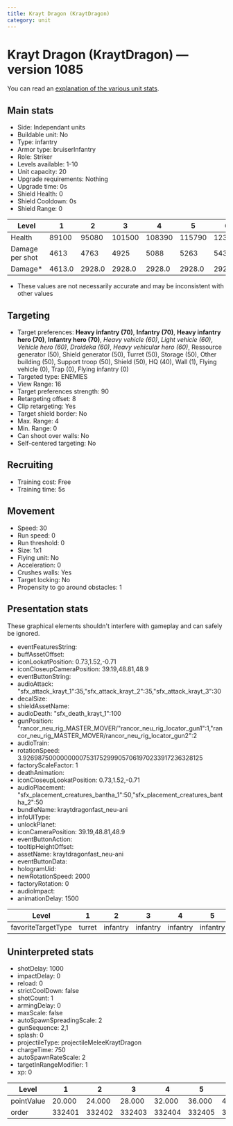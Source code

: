 ```yaml
---
title: Krayt Dragon (KraytDragon)
category: unit
---
```


# Krayt Dragon (KraytDragon) — version 1085

You can read an [explanation  of the various unit stats](unitexplained.md).

## Main stats

  * Side: Independant units
  * Buildable unit: No
  * Type: infantry
  * Armor type: bruiserInfantry
  * Role: Striker
  * Levels available: 1-10
  * Unit capacity: 20
  * Upgrade requirements: Nothing
  * Upgrade time: 0s
  * Shield Health: 0
  * Shield Cooldown: 0s
  * Shield Range: 0

|Level          |1     |2     |3     |4     |5     |6     |7     |8     |9     |10    |
|---------------|------|------|------|------|------|------|------|------|------|------|
|Health         |89100 |95080 |101500|108390|115790|123750|132300|141500|151400|152260|
|Damage per shot|4613  |4763  |4925  |5088  |5263  |5438  |5625  |5813  |6013  |6225  |
|Damage*        |4613.0|2928.0|2928.0|2928.0|2928.0|2928.0|2928.0|2928.0|2928.0|2928.0|

* These values are not necessarily accurate and may be inconsistent with other values

## Targeting

  * Target preferences: **Heavy infantry (70)**, **Infantry (70)**, **Heavy infantry hero (70)**, **Infantry hero (70)**, _Heavy vehicle (60)_, _Light vehicle (60)_, _Vehicle hero (60)_, _Droideka (60)_, _Heavy vehicular hero (60)_, Ressource generator (50), Shield generator (50), Turret (50), Storage (50), Other building (50), Support troop (50), Shield (50), HQ (40), Wall (1), Flying vehicle (0), Trap (0), Flying infantry (0)
  * Targeted type: ENEMIES
  * View Range: 16
  * Target preferences strength: 90
  * Retargeting offset: 8
  * Clip retargeting: Yes
  * Target shield border: No
  * Max. Range: 4
  * Min. Range: 0
  * Can shoot over walls: No
  * Self-centered targeting: No

## Recruiting

  * Training cost: Free
  * Training time: 5s

## Movement

  * Speed: 30
  * Run speed: 0
  * Run threshold: 0
  * Size: 1x1
  * Flying unit: No
  * Acceleration: 0
  * Crushes walls: Yes
  * Target locking: No
  * Propensity to go around obstacles: 1

## Presentation stats

These graphical elements shouldn't interfere with gameplay and can safely be ignored.

  * eventFeaturesString: 
  * buffAssetOffset: 
  * iconLookatPosition: 0.73,1.52,-0.71
  * iconCloseupCameraPosition: 39.19,48.81,48.9
  * eventButtonString: 
  * audioAttack: "sfx_attack_krayt_1":35,"sfx_attack_krayt_2":35,"sfx_attack_krayt_3":30
  * decalSize: 
  * shieldAssetName: 
  * audioDeath: "sfx_death_krayt_1":100
  * gunPosition: "rancor_neu_rig_MASTER_MOVER/"rancor_neu_rig_locator_gun1":1,"rancor_neu_rig_MASTER_MOVER/rancor_neu_rig_locator_gun2":2
  * audioTrain: 
  * rotationSpeed: 3.92698750000000007531752999057061970233917236328125
  * factoryScaleFactor: 1
  * deathAnimation: 
  * iconCloseupLookatPosition: 0.73,1.52,-0.71
  * audioPlacement: "sfx_placement_creatures_bantha_1":50,"sfx_placement_creatures_bantha_2":50
  * bundleName: kraytdragonfast_neu-ani
  * infoUIType: 
  * unlockPlanet: 
  * iconCameraPosition: 39.19,48.81,48.9
  * eventButtonAction: 
  * tooltipHeightOffset: 
  * assetName: kraytdragonfast_neu-ani
  * eventButtonData: 
  * hologramUid: 
  * newRotationSpeed: 2000
  * factoryRotation: 0
  * audioImpact: 
  * animationDelay: 1500

|Level             |1     |2       |3       |4       |5       |6       |7       |8       |9       |10      |
|------------------|------|--------|--------|--------|--------|--------|--------|--------|--------|--------|
|favoriteTargetType|turret|infantry|infantry|infantry|infantry|infantry|infantry|infantry|infantry|infantry|

## Uninterpreted stats

  * shotDelay: 1000
  * impactDelay: 0
  * reload: 0
  * strictCoolDown: false
  * shotCount: 1
  * armingDelay: 0
  * maxScale: false
  * autoSpawnSpreadingScale: 2
  * gunSequence: 2,1
  * splash: 0
  * projectileType: projectileMeleeKraytDragon
  * chargeTime: 750
  * autoSpawnRateScale: 2
  * targetInRangeModifier: 1
  * xp: 0

|Level     |1     |2     |3     |4     |5     |6     |7     |8     |9     |10    |
|----------|------|------|------|------|------|------|------|------|------|------|
|pointValue|20.000|24.000|28.000|32.000|36.000|40.000|44.000|48.000|52.000|60.000|
|order     |332401|332402|332403|332404|332405|332406|332407|332408|332409|332410|


